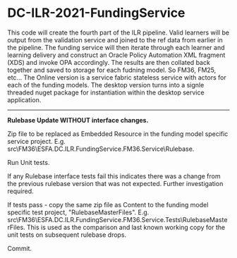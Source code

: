 # DC-ILR-2021-FundingService
This code will create the fourth part of the ILR pipeline. 
Valid learners will be output from the validation service and joined to the ref data from earlier in the pipeline. The funding service will then iterate through each learner and learning delivery and construct an Oracle Policy Automation XML fragment (XDS) and invoke OPA accordingly. The results are then collated back together and saved to storage for each fudning model. So FM36, FM25, etc...
The Online version is a service fabric stateless service with actors for each of the funding models. The desktop version turns into a signle threaded nuget package for instantiation within the desktop service application.

---

**Rulebase Update WITHOUT interface changes.**

Zip file to be replaced as Embedded Resource in the funding model specific service project. E.g. src\FM36\ESFA.DC.ILR.FundingService.FM36.Service\Rulebase. 

Run Unit tests. 

If any Rulebase interface tests fail this indicates there was a change from the previous rulebase version that was not expected. Further investigation required. 

If tests pass - copy the same zip file as Content to the funding model specific test project, "RulebaseMasterFiles". E.g. src\FM36\ESFA.DC.ILR.FundingService.FM36.Service.Tests\RulebaseMasterFiles. 
This is used as the comparison and last known working copy for the unit tests on subsequent rulebase drops. 

Commit. 


